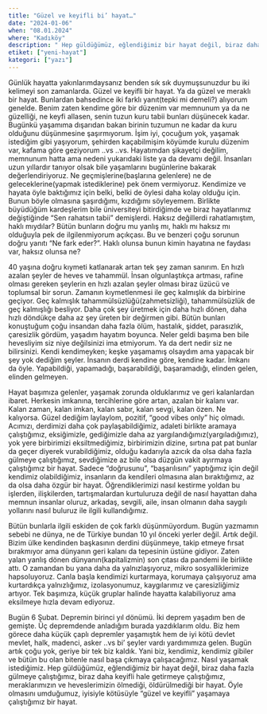 ```yaml
---
title: "Güzel ve keyifli bi’ hayat…"
date: "2024-01-06"
when: "08.01.2024"
where: "Kadıköy"
description: " Hep güldüğümüz, eğlendiğimiz bir hayat değil, biraz daha fazla gülmeye çalıştığımız, biraz daha keyifli hale getirmeye çalıştığımız, meraklarımızın ve heveslerimizin ölmediği, öldürülmediği bir hayat. Öyle olmasını umduğumuz, iyisiyle kötüsüyle “güzel ve keyifli” yaşamaya çalıştığımız bir hayat."
etiket: ["yeni-hayat"]
kategori: ["yazı"]
---
```


Günlük hayatta yakınlarımdaysanız benden sık sık duymuşsunuzdur bu iki kelimeyi son zamanlarda. Güzel ve keyifli bir hayat. Ya da güzel ve meraklı bir hayat.  Bunlardan bahsedince iki farklı yanıt(tepki mi demeli?) alıyorum genelde. Benim zaten kendime göre bir düzenim var memnunum ya da ne güzelliği, ne keyfi allasen, senin tuzun kuru tabii bunları düşünecek kadar. Bugünkü yaşamıma dışarıdan bakan birinin tuzumun ne kadar da kuru olduğunu düşünmesine şaşırmıyorum. İşim iyi, çocuğum yok, yaşamak istediğim gibi yaşıyorum, şehirden kaçabilmişim köyümde kurulu düzenim var, kafama göre geziyorum ..vs ..vs. Hayatımdan şikayetçi değilim, memnunum hatta ama nedeni yukarıdaki liste ya da devamı değil.  İnsanları uzun yıllardır tanıyor olsak bile yaşamlarını bugünlerine bakarak değerlendiriyoruz. Ne geçmişlerine(başlarına gelenlere) ne de geleceklerine(yapmak istediklerine) pek önem vermiyoruz. Kendimize ve hayata öyle baktığımız için belki, belki de öylesi daha kolay olduğu için. Bunun böyle olmasına şaşırdığımı, kızdığımı söyleyemem.  Birlikte büyüdüğüm kardeşlerim bile üniversiteyi bitirdiğimde ve biraz hayatlarımız değiştiğinde “Sen rahatsın tabii” demişlerdi. Haksız değillerdi rahatlamıştım, haklı mıydılar? Bütün bunların doğru mu yanlış mı, haklı mı haksız mı olduğuyla pek de ilgilenmiyorum açıkçası. Bu ve benzeri çoğu sorunun doğru yanıtı “Ne fark eder?”.  Haklı olunsa bunun kimin hayatına ne faydası var, haksız olunsa ne?


<!--more-->

40 yaşına doğru kıymeti katlanarak artan tek şey zaman sanırım. En hızlı azalan şeyler de heves ve tahammül. İnsan olgunlaştıkça artması, rafine olması gereken şeylerin en hızlı azalan şeyler olması biraz üzücü ve toplumsal bir sorun. Zamanın kıymetlenmesi ile geç kalmışlık da birbirine geçiyor. Geç kalmışlık tahammülsüzlüğü(zahmetsizliği), tahammülsüzlük de geç kalmışlığı besliyor. Daha çok şey üretmek için daha hızlı dönen, daha hızlı döndükçe daha az şey üreten bir değirmen gibi. Bütün bunları konuştuğum çoğu insandan daha fazla ölüm, hastalık, şiddet, parasızlık, çaresizlik gördüm, yaşadım hayatım boyunca. Neler geldi başıma ben bile hevesliyim siz niye değilsinizi ima etmiyorum. Ya da dert nedir siz ne bilirsinizi. Kendi kendimeyken; keşke yaşamamış olsaydım ama yapacak bir şey yok dediğim şeyler. İnsanın derdi kendine göre, kendine kadar. İmkanı da öyle.  Yapabildiği, yapamadığı, başarabildiği, başaramadığı, elinden gelen, elinden gelmeyen. 

Hayat başımıza gelenler, yaşamak zorunda olduklarımız ve geri kalanlardan ibaret.  Herkesin imkanına, tercihlerine göre artan, azalan bir kalanı var. Kalan zaman, kalan imkan, kalan sabır, kalan sevgi, kalan özen. Ne kalıyorsa. Güzel dediğim laylaylom, pozitif, “good vibes only” hiç olmadı. Acımızı, derdimizi daha çok paylaşabildiğimiz, adaleti birlikte aramaya çalıştığımız, eksiğimizle, gediğimizle daha az yargılandığımız(yargıladığımız), yok yere birbirimizi eksiltmediğimiz, birbirimizin dizine, sırtına pat pat bunlar da geçer diyerek vurabildiğimiz,  olduğu kadarıyla azıcık da olsa daha fazla gülmeye çalıştığımız, sevdiğimize az bile olsa düzgün vakit ayırmaya çalıştığımız bir hayat. Sadece “doğrusunu”, “başarılısını” yaptığımız için değil kendimiz olabildiğimiz, insanların da kendileri olmasına alan bıraktığımız, az da olsa daha özgür bir hayat. Öğrendiklerimizi nasıl kestirme yoldan bu işlerden, ilişkilerden, tartışmalardan kurtuluruza değil de nasıl hayattan daha memnun insanlar oluruz, arkadaş, sevgili, aile, insan olmanın daha saygılı yollarını nasıl buluruz ile ilgili kullandığımız. 

Bütün bunlarla ilgili eskiden de çok farklı düşünmüyordum. Bugün yazmamın sebebi ne dünya, ne de Türkiye bundan 10 yıl önceki yerler değil. Artık değil. Bizim ülke kendinden başkasının derdini düşünmeye, takip etmeye fırsat bırakmıyor ama dünyanın geri kalanı da tepesinin üstüne gidiyor. Zaten yalan yanlış dönen dünyanın(kapitalizmin) son çıtası da pandemi ile birlikte attı. O zamandan bu yana daha da yalnızlaşıyoruz, mikro sosyalliklerimize hapsoluyoruz. Canla başla kendimizi kurtarmaya, korumaya çalışıyoruz ama kurtardıkça yalnızlığımız, izolasyonumuz, kaygılarımız ve çaresizliğimiz artıyor. Tek başımıza, küçük gruplar halinde hayatta kalabiliyoruz ama eksilmeye hızla devam ediyoruz. 

Bugün 6 Şubat. Depremin birinci yıl dönümü. İki deprem yaşadım ben de gemişte. Üç depremdende anladığım burada yazdıklarım oldu. Biz hem görece daha küçük çaplı depremler yaşamıştık hem de iyi kötü devlet mevlet, halk, madenci, asker ..vs bi’ şeyler vardı yardımımıza gelen. Bugün artık çoğu yok, geriye bir tek biz kaldık. Yani biz, kendimiz, kendimiz gibiler ve bütün bu olan bitenle nasıl başa çıkmaya çalışacağımız. Nasıl yaşamak istediğimiz. Hep güldüğümüz, eğlendiğimiz bir hayat değil, biraz daha fazla gülmeye çalıştığımız, biraz daha keyifli hale getirmeye çalıştığımız, meraklarımızın ve heveslerimizin ölmediği, öldürülmediği bir hayat. Öyle olmasını umduğumuz, iyisiyle kötüsüyle “güzel ve keyifli” yaşamaya çalıştığımız bir hayat.
